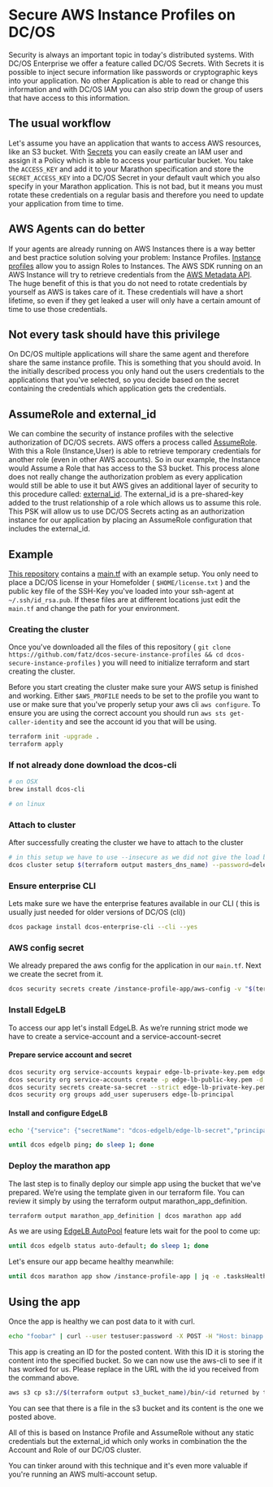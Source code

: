 # Secure AWS Instance Profiles on DC/OS
Security is always an important topic in today's distributed systems. With DC/OS Enterprise we offer a feature called DC/OS Secrets. With Secrets it is possible to inject secure information like passwords or cryptographic keys into your application. No other Application is able to read or change this information and with DC/OS IAM you can also strip down the group of users that have access to this information.

## The usual workflow
Let's assume you have an application that wants to access AWS resources, like an S3 bucket. With [Secrets](https://docs.d2iq.com/mesosphere/dcos/1.13/security/ent/secrets/) you can easily create an IAM user and assign it a Policy which is able to access your particular bucket. You take the `ACCESS_KEY` and add it to your Marathon specification and store the `SECRET_ACCESS_KEY` into a DC/OS Secret in your default vault which you also specify in your Marathon application. This is not bad, but it means you must rotate these credentials on a regular basis and therefore you need to update your application from time to time.

## AWS Agents can do better
If your agents are already running on AWS Instances there is a way better and best practice solution solving your problem: Instance Profiles. [Instance profiles](https://docs.aws.amazon.com/IAM/latest/UserGuide/id_roles_use_switch-role-ec2_instance-profiles.html) allow you to assign Roles to Instances. The AWS SDK running on an AWS Instance will try to retrieve credentials from the [AWS Metadata API](https://docs.aws.amazon.com/AWSEC2/latest/UserGuide/ec2-instance-metadata.html). The huge benefit of this is that you do not need to rotate credentials by yourself as AWS is takes care of it. These credentials will have a short lifetime, so even if they get leaked a user will only have a certain amount of time to use those credentials.

## Not every task should have this privilege
On DC/OS multiple applications will share the same agent and therefore share the same instance profile. This is something that you should avoid. In the initially described process you only hand out the users credentials to the applications that you’ve selected, so you decide based on the secret containing the credentials which application gets the credentials.

## AssumeRole and external_id
We can combine the security of instance profiles with the selective authorization of DC/OS secrets. AWS offers a process called [AssumeRole](https://docs.aws.amazon.com/STS/latest/APIReference/API_AssumeRole.html). With this a Role (Instance,User) is able to retrieve temporary credentials for another role (even in other AWS accounts).
So in our example, the Instance would Assume a Role that has access to the S3 bucket.
This process alone does not really change the authorization problem as every application would still be able to use it but AWS gives an additional layer of security to this procedure called: [external_id](https://docs.aws.amazon.com/IAM/latest/UserGuide/id_roles_create_for-user_externalid.html). The external_id is a pre-shared-key added to the trust relationship of a role which allows us to assume this role.
This PSK will allow us to use DC/OS Secrets acting as an authorization instance for our application by placing an AssumeRole configuration that includes the external_id.

## Example
[This repository](https://github.com/fatz/dcos-secure-instance-profiles) contains a [main.tf](./main.tf) with an example setup. You only need to place a DC/OS license in your Homefolder ( `$HOME/license.txt` ) and the public key file of the SSH-Key you've loaded into your ssh-agent at `~/.ssh/id_rsa.pub`. If these files are at different locations just edit the `main.tf` and change the path for your environment.

### Creating the cluster
Once you've downloaded all the files of this repository ( `git clone https://github.com/fatz/dcos-secure-instance-profiles && cd dcos-secure-instance-profiles` ) you will need to initialize terraform and start creating the cluster.

Before you start creating the cluster make sure your AWS setup is finished and working. Either `$AWS_PROFILE` needs to be set to the profile you want to use or make sure that you've properly setup your aws cli `aws configure`. To ensure you are using the correct account you should run `aws sts get-caller-identity` and see the account id you that will be using.


```bash
terraform init -upgrade .
terraform apply
```

### If not already done download the dcos-cli

```bash
# on OSX
brew install dcos-cli

# on linux

```

### Attach to cluster
After successfully creating the cluster we have to attach to the cluster

```bash
# in this setup we have to use --insecure as we did not give the load balancer a ACM cert and so it is an self signed one.
dcos cluster setup $(terraform output masters_dns_name) --password=deleteme --username=bootstrapuser --insecure
```

### Ensure enterprise CLI
Lets make sure we have the enterprise features available in our CLI ( this is usually just needed for older versions of DC/OS (cli))

```bash
dcos package install dcos-enterprise-cli --cli --yes
```

### AWS config secret
We already prepared the aws config for the application in our `main.tf`. Next we create the secret from it.

```bash
dcos security secrets create /instance-profile-app/aws-config -v "$(terraform output secret_aws_conf)"
```

### Install EdgeLB
To access our app let's install EdgeLB. As we’re running strict mode we have to create a service-account and a service-account-secret

#### Prepare service account and secret

```bash
dcos security org service-accounts keypair edge-lb-private-key.pem edge-lb-public-key.pem
dcos security org service-accounts create -p edge-lb-public-key.pem -d "Edge-LB service account" edge-lb-principal
dcos security secrets create-sa-secret --strict edge-lb-private-key.pem edge-lb-principal dcos-edgelb/edge-lb-secret
dcos security org groups add_user superusers edge-lb-principal
```

#### Install and configure EdgeLB
```bash
echo '{"service": {"secretName": "dcos-edgelb/edge-lb-secret","principal": "edge-lb-principal","mesosProtocol": "https"}}' | dcos package install edgelb --options=/dev/stdin --yes
```

```bash
until dcos edgelb ping; do sleep 1; done
```

### Deploy the marathon app
The last step is to finally deploy our simple app using the bucket that we've prepared. We’re using the template given in our terraform file. You can review it simply by using the terraform output marathon_app_definition.

```bash
terraform output marathon_app_definition | dcos marathon app add
```

As we are using [EdgeLB AutoPool](http://docs-review.mesosphere.com/mesosphere/dcos/services/edge-lb/1.5/tutorials/auto-pools/) feature lets wait for the pool to come up:
```bash
until dcos edgelb status auto-default; do sleep 1; done
```

Let's ensure our app became healthy meanwhile:

```bash
until dcos marathon app show /instance-profile-app | jq -e .tasksHealthy==1 >/dev/null; do echo "waiting for app becoming healthy" && sleep 10;done
```

## Using the app
Once the app is healthy we can post data to it with curl.

```bash
echo "foobar" | curl --user testuser:password -X POST -H "Host: binapp.mesosphere.com" -d @- $(terraform output public-agents-loadbalancer)/bin
```

This app is creating an ID for the posted content. With this ID it is storing the content into the specified bucket. So we can now use the aws-cli to see if it has worked for us. Please replace in the URL with the id you received from the command above.

```bash
aws s3 cp s3://$(terraform output s3_bucket_name)/bin/<id returned by the post> -
```

You can see that there is a file in the s3 bucket and its content is the one we posted above.



All of this is based on Instance Profile and AssumeRole without any static credentials but the external_id which only works in combination the the Account and Role of our DC/OS cluster.

You can tinker around with this technique and it's even more valuable if you're running an AWS multi-account setup.
